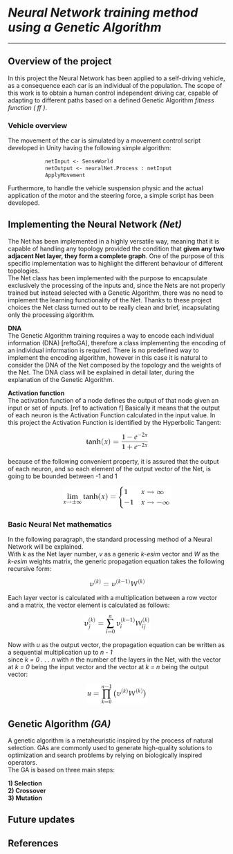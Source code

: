 # *Neural Network training method using a Genetic Algorithm*
 ---
## Overview of the project
In this project the Neural Network has been applied to a self-driving vehicle, as a consequence each car is an individual of the population. The scope of this work is to obtain a human control independent driving car, capable of adapting to different paths based on a defined Genetic Algorithm *fitness function ( ff )*. 

### Vehicle overview     

The movement of the car is simulated by a movement control script developed in Unity having the following simple algorithm:
```
            netInput <- SenseWorld
            netOutput <- neuralNet.Process : netInput
            ApplyMovement
```
Furthermore, to handle the vehicle suspension physic and the actual application of the motor and the steering force, a simple script has been developed.
        
        
## Implementing the Neural Network *(Net)*
The Net has been implemented in a highly versatile way, meaning that it is capable of handling any topology provided the condition that **given any two adjacent Net layer, they form a complete graph**. One of the purpose of this specific implementation was to highlight the different behaviour of different topologies.            
The Net class has been implemented with the purpose to encapsulate exclusively the processing of the inputs and, since the Nets are not properly trained but instead selected with a Genetic Algorithm, there was no need to implement the learning functionality of the Net. Thanks to these project choices the Net class turned out to be really clean and brief, incapsulating only the processing algorithm.           
     
**DNA**      
The Genetic Algorithm training requires a way to encode each individual information (DNA) [reftoGA], therefore a class implementing the encoding of an individual information is required. There is no predefined way to implement the encoding algorithm, however in this case it is natural to consider the DNA of the Net composed by the topology and the weights of the Net. The DNA class will be explained in detail later, during the explanation of the Genetic Algorithm.
     
          
**Activation function**       
The activation function of a node defines the output of that node given an input or set of inputs. [ref to activation f] 
Basically it means that the output of each neuron is the Activation Function calculated in the input value. In this project the Activation Function is identified by the Hyperbolic Tangent:        

<p align="center">
    <img src="Assets/Equations/tanh.png"/>
</p>

because of the following convenient property, it is assured that the output of each neuron, and so each element of the output vector of the Net, is going to be bounded between -1 and 1    

<p align="center">
    <img src="Assets/Equations/tanhlim.png"/>
</p>      
      
         
### Basic Neural Net mathematics       
In the following paragraph, the standard processing method of a Neural Network will be explained.     
With *k* as the Net layer number, *v* as a generic *k-esim* vector and *W* as the *k-esim* weights matrix, the generic propagation equation takes the following recursive form:      
<p align="center">
    <img src="Assets/Equations/vk.png"/>
</p>      

Each layer vector is calculated with a multiplication between a row vector and a matrix, the vector element is calculated as follows:    

<p align="center">
    <img src="Assets/Equations/vkelem.png"/>
</p> 

Now with *u* as the output vector, the propagation equation can be written as a sequential multiplication up to *n - 1*    
since *k = 0 . . . n* with *n* the number of the layers in the Net, with the vector at *k = 0* being the input vector and the vector at *k = n* being the output vector:     

<p align="center">
    <img src="Assets/Equations/outputv.png"/>
</p> 
      

## Genetic Algorithm *(GA)*

A genetic algorithm is a metaheuristic inspired by the process of natural selection. GAs are commonly used to generate high-quality solutions to optimization and search problems by relying on biologically inspired operators.    
The GA is based on three main steps:      

**1) Selection**     
**2) Crossover**     
**3) Mutation**    

## Future updates      


## References 
